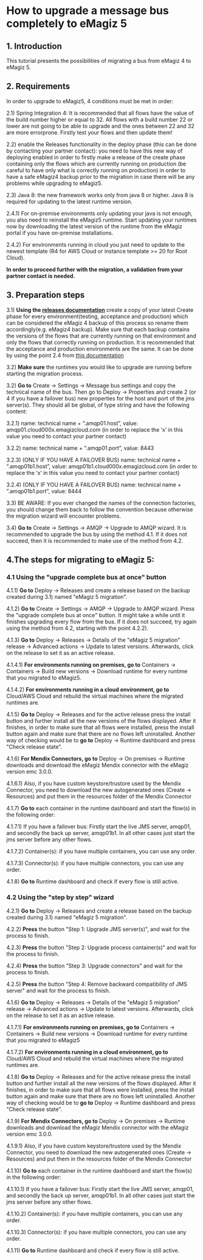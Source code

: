 # How to upgrade a message bus completely to eMagiz 5 

## 1. Introduction

This tutorial presents the possibilities of migrating a bus from eMagiz 4 to eMagiz 5.


## 2. Requirements

In order to upgrade to eMagiz5, 4 conditions must be met in order:

2.1) Spring Integration 4: It is recommended that all flows have the value of the build number higher or equal to 32. All flows with a build number 22 or lower are not going to be able to upgrade and the ones between 22 and 32 are more errorprone. Firstly test your flows and then update them!

2.2) enable the Releases functionality in the deploy phase (this can be done by contacting your partner contact): you need to have this new way of deploying enabled in order to firstly make a release of the create phase containing only the flows which are currently running on production (be careful to have only what is correctly running on production) in order to have a safe eMagiz4 backup prior to the migration in case there will be any problems while upgrading to eMagiz5.

2.3) Java 8: the new framework works only from java 8 or higher. Java 8 is required for updating to the latest runtime version.

2.4.1) For on-premise environments only updating your java is not enough, you also need to reinstall the eMagiz5 runtime. Start updating your runtimes now by downloading the latest version of the runtime from the eMagiz portal if you have on-premise installations. 

2.4.2) For environments running in cloud you just need to update to the newest template (R4 for AWS Cloud or instance template >= 20 for Root Cloud).
	
 <!--- !!! - 2.4.1 and 2.4.2 should be removed because of 4.1.4.1 and 4.1.4.2 --->

  **In order to proceed further with the migration, a validation from your partner contact is needed.**
  
  ## 3. Preparation steps 

3.1) **Using the [releases documentation](https://github.com/emagiz/emdocs/blob/master/howto/deploy-releases.md)** create a copy of your latest Create phase for every environment(testing, acceptance and production) which can be considered the eMagiz 4 backup of this process so rename them accordingly(e.g. eMagiz4 backup). Make sure that each backup contains the versions of the flows that are currently running on that environment and only the flows that correctly running on production. It is recommended that the acceptance and production environments are the same. It can be done by using the point 2.4 from  [this documentation](https://github.com/emagiz/emdocs/blob/master/howto/deploy-releases.md)

3.2) **Make sure** the runtimes you would like to upgrade are running before starting the migration process.

3.2) **Go to** Create -> Settings -> Message bus settings and copy the technical name of the bus. Then go to Deploy -> Properties and create 2 (or 4 if you have a failover bus) new properties for the host and port of the jms server(s). They should all be global, of type string and have the following content:

3.2.1) name: technical name + “.amqp01.host”, value: amqp01.cloud000x.emagizcloud.com (in order to replace the ‘x’ in this value you need to contact your partner contact)

3.2.2) name: technical name + “.amqp01.port”, value: 8443
 
3.2.3) (ONLY IF YOU HAVE A FAILOVER BUS) name: technical name + “.amqp01b1.host”, value: amqp01b1.cloud000x.emagizcloud.com (in order to replace the ‘x’ in this value you need to contact your partner contact)

3.2.4) (ONLY IF YOU HAVE A FAILOVER BUS) name: technical name + “.amqp01b1.port”, value: 8444

3.3) BE AWARE: If you ever changed the names of the connection factories, you should change them back to follow the convention because otherwise the migration wizard will encounter problems.

3.4) **Go to** Create -> Settings -> AMQP -> Upgrade to AMQP wizard. It is recommended to upgrade the bus by using the method 4.1. If it does not succeed, then it is recommended to make use of the method from 4.2.



<!--- Before choosing one of the two ways of approaching this migration you should take into consideration the following aspects: 
- available time for completing the migration process
- size of the bus
- failover or normal 
- type of deploying premises: local, cloud slot or both
- affordable down time of the bus (ask your partner contact for the estimated value)
--->

## 4.The steps for migrating to eMagiz 5: 

### 4.1 Using the "upgrade complete bus at once" button

4.1.1) **Go to** Deploy -> Releases and create a release based on the backup created during 3.1) named "eMagiz 5 migration".

4.1.2) **Go to** Create -> Settings -> AMQP -> Upgrade to AMQP wizard. Press the "upgrade complete bus at once" button. It might take a while until it finishes upgrading every flow from the bus.  If it does not succeed, try again using the method from 4.2, starting with the point 4.2.2).

4.1.3) **Go to** Deploy -> Releases -> Details of the "eMagiz 5 migration" release -> Advanced actions -> Update to latest versions. Afterwards, click on the release to set it as an active release.

4.1.4.1) **For environments running on premises, go to** Containers -> Containers -> Build new versions -> Download runtime for every runtime that you migrated to eMagiz5.

4.1.4.2) **For environments running in a cloud environment, go to** Cloud/AWS Cloud and rebuild the virtual machines where the migrated runtimes are. 

4.1.5) **Go to** Deploy -> Releases and for the active release press the install button and further install all the new versions of the flows displayed. After it finishes, in order to make sure that all flows were installed, press the install button again and make sure that there are no flows left uninstalled. Another way of checking would be to **go to** Deploy -> Runtime dashboard and press "Check release state". 

4.1.6) **For Mendix Connectors, go to** Deploy -> On premises -> Runtime downloads and download the eMagiz Mendix connector with the eMagiz version emc 3.0.0. 

4.1.6.1) Also, if you have custom keystore/trustore used by the Mendix Connector, you need to download the new autogenerated ones (Create -> Resources) and put them in the resources folder of the Mendix Connector  

4.1.7) **Go to** each container in the runtime dashboard and start the flow(s) in the following order:

4.1.7.1) If you have a failover bus: Firstly start the live JMS server, amqp01, and secondly the back up server, amqp01b1. In all other cases just start the jms server before any other flows.

4.1.7.2) Container(s): if you have multiple containers, you can use any order.

4.1.7.3) Connector(s): if you have multiple connectors, you can use any order.

4.1.8) **Go to** Runtime dashboard and check if every flow is still active.


### 4.2 Using the "step by step" wizard 

4.2.1) **Go to** Deploy -> Releases and create a release based on the backup created during 3.1) named "eMagiz 5 migration".

4.2.2) **Press** the button "Step 1: Upgrade JMS server(s)", and wait for the process to finish.

4.2.3) **Press** the button "Step 2: Upgrade process container(s)" and wait for the process to finish.

4.2.4) **Press** the button "Step 3: Upgrade connectors" and wait for the process to finish.

4.2.5) **Press** the button "Step 4: Remove backward compatibility of JMS server" and wait for the process to finish.

4.1.6) **Go to** Deploy -> Releases -> Details of the "eMagiz 5 migration" release -> Advanced actions -> Update to latest versions. Afterwards, click on the release to set it as an active release.

4.1.7.1) **For environments running on premises, go to** Containers -> Containers -> Build new versions -> Download runtime for every runtime that you migrated to eMagiz5

4.1.7.2) **For environments running in a cloud environment, go to** Cloud/AWS Cloud and rebuild the virtual machines where the migrated runtimes are. 

4.1.8) **Go to** Deploy -> Releases and for the active release press the install button and further install all the new versions of the flows displayed. After it finishes, in order to make sure that all flows were installed, press the install button again and make sure that there are no flows left uninstalled. Another way of checking would be to **go to** Deploy -> Runtime dashboard and press "Check release state". 

4.1.9) **For Mendix Connectors, go to** Deploy -> On premises -> Runtime downloads and download the eMagiz Mendix connector with the eMagiz version emc 3.0.0. 

4.1.9.1) Also, if you have custom keystore/trustore used by the Mendix Connector, you need to download the new autogenerated ones (Create -> Resources) and put them in the resources folder of the Mendix Connector  

4.1.10) **Go to** each container in the runtime dashboard and start the flow(s) in the following order:

4.1.10.1) If you have a failover bus: Firstly start the live JMS server, amqp01, and secondly the back up server, amqp01b1. In all other cases just start the jms server before any other flows.

4.1.10.2) Container(s): if you have multiple containers, you can use any order.

4.1.10.3) Connector(s): if you have multiple connectors, you can use any order.

4.1.11) **Go to** Runtime dashboard and check if every flow is still active.
